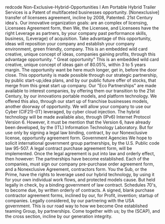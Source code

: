 redcode
Non-Exclusive-Hybrid-Opportunities I Am Portable Hybrid Trailer Services is a Patent of multifaceted businesses opportunity. [Nonexclusive] transfer of licensees agreement, incline by 2008, Patented. 21st Century idea's. Our innovative organization goals: are an complex of licensing, Licensees Agreement form, then We, the Licensee, and Licensees have the right Leverage as partners, by your company past performance skills, business, (Leverage) of acquisition. Take advantage of this opportunity, ideas will reposition your company and establish your company environment, green friendly, company. This is an embedded wild card creative, unique concept of ideas, companies gaining profits, through this advantage opportunity. " Great opportunity" This is an embedded wild card creative, unique concept of ideas gain of 80.05%, within 3 to 5 years margin. The opportunity want be here much longer, get in, before the door close. This  opportunity is made possible through our strategic partnership, by public start-up,idea plans, and by our public future offer of stocks, that merge from this great start up company. Our "Eco Partnerships" are made available to interest companies, by offering them our transition to the 21st Century, by our innovations portable models, and platform technology. We offered this also, through our start up of franchise businesses models, another doorway of opportunity. We will allow your company to use our Cyber (CIF21)-(IT) leveraged, by cyber cloud injection. The hybrid technology will be made available also, through (IPv6) Internet Protocol Version 6. However, it must be mention that the Version 6, have already been developed, by the (ITL) Information Technology Laboratory. But for use only by signing a legal law binding, contract, by our Nonexclusive license, opportunity agreement form. Government Agencies We hope to solicit international government group partnerships, by the U.S. Public code law 95-507. A legal contract purchase agreement form, will be implemented. Once the legal agreement is put into law and orderly effect, then however: The partnerships have become established. Each of the companies, must sign our company pre-purchase order agreement form, and a Nonexclusive Agreement, contractors form. You the Sub, or the Prime, have the rights to leverage used our hybrid technology, by using it for your own individual work flows, and protected models cause. But held legally in check, by a binding government of law contract. Schedules 70's, to become due, by written orderly of contracts. A signed, blank purchase contractor agreement forms, inclined by our, for Profit, invention; startup of companies. Legally considered, by our partnering with the USA government. This is our road way to how we become One established teaming Group, by partnerships. Come together with us; by the (SCAP), and the cross section, incline by our generation integrity.
